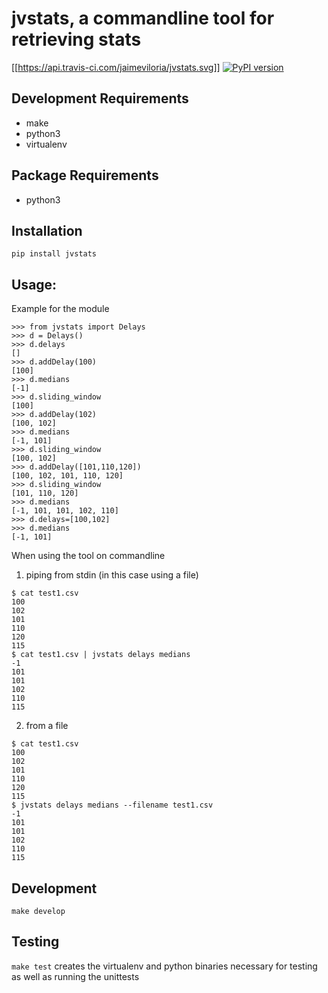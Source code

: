 # jvstats, a commandline tool for retrieving stats

[[https://api.travis-ci.com/jaimeviloria/jvstats.svg]]
[![PyPI version](https://badge.fury.io/py/jvstats.svg)](https://badge.fury.io/py/jvstats)

## Development Requirements
* make
* python3
* virtualenv

## Package Requirements
* python3

## Installation

`pip install jvstats`

## Usage: 

Example for the module
```
>>> from jvstats import Delays
>>> d = Delays()
>>> d.delays
[]
>>> d.addDelay(100)
[100]
>>> d.medians
[-1]
>>> d.sliding_window
[100]
>>> d.addDelay(102)
[100, 102]
>>> d.medians
[-1, 101]
>>> d.sliding_window
[100, 102]
>>> d.addDelay([101,110,120])
[100, 102, 101, 110, 120]
>>> d.sliding_window
[101, 110, 120]
>>> d.medians
[-1, 101, 101, 102, 110]
>>> d.delays=[100,102]
>>> d.medians
[-1, 101]
```

When using the tool on commandline

1. piping from stdin (in this case using a file)
```
$ cat test1.csv 
100
102
101
110
120
115
$ cat test1.csv | jvstats delays medians
-1
101
101
102
110
115

```

2. from a file

```
$ cat test1.csv
100
102
101
110
120
115
$ jvstats delays medians --filename test1.csv 
-1
101
101
102
110
115
```

## Development

`make develop`

## Testing

`make test`
creates the virtualenv and python binaries necessary for testing as well as running the unittests

